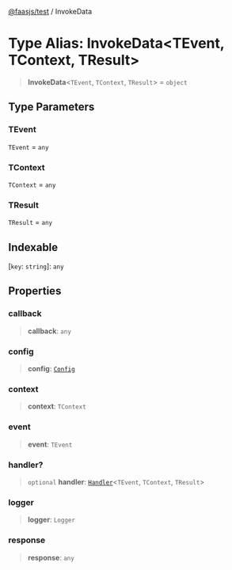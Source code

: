 [@faasjs/test](../README.md) / InvokeData

# Type Alias: InvokeData\<TEvent, TContext, TResult\>

> **InvokeData**\<`TEvent`, `TContext`, `TResult`\> = `object`

## Type Parameters

### TEvent

`TEvent` = `any`

### TContext

`TContext` = `any`

### TResult

`TResult` = `any`

## Indexable

\[`key`: `string`\]: `any`

## Properties

### callback

> **callback**: `any`

### config

> **config**: [`Config`](Config.md)

### context

> **context**: `TContext`

### event

> **event**: `TEvent`

### handler?

> `optional` **handler**: [`Handler`](Handler.md)\<`TEvent`, `TContext`, `TResult`\>

### logger

> **logger**: `Logger`

### response

> **response**: `any`
